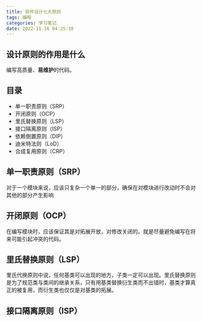 ```yaml
---
title: 软件设计七大原则
tags: 编程
categories: 学习笔记
date: 2022-11-16 04:25:10
---
```

## 设计原则的作用是什么
编写高质量、**易维护**的代码。
## 目录
- 单一职责原则（SRP）
- 开闭原则（OCP）
- 里氏替换原则（LSP）
- 接口隔离原则（ISP）
- 依赖倒置原则（DIP）
- 迪米特法则（LoD）
- 合成复用原则（CRP）

## 单一职责原则（SRP）
对于一个模块来说，应该只复杂一个单一的部分，确保在对模块进行改动时不会对其他的部分产生影响

## 开闭原则（OCP）
在编写模块时，应该保证其是对拓展开放，对修改关闭的。就是尽量避免编写在将来可能引起冲突的代码。

## 里氏替换原则（LSP）
 里氏代换原则中说，任何基类可以出现的地方，子类一定可以出现。里氏替换原则是为了规范类与类间的继承关系，只有用基类替换衍生类而不出错时，基类才算真正的被复用，而衍生类也仅仅是对基类的拓展。
 
 ## 接口隔离原则（ISP）